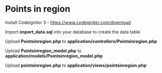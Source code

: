 # Points in region

Install Codeignitor 3  - https://www.codeigniter.com/download

Import **import_data.sql** into your database to create the data table.

Upload **Pointsinregion.php** to **application/controllers/Pointsinregion.php**

Upload **Pointsinregion_model.php** to **application/models/Pointsinregion_model.php**

Upload **pointsinregion.php** to **application/views/pointsinregion.php**

